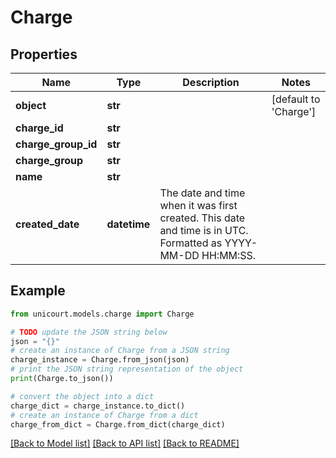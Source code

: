 # Charge


## Properties

Name | Type | Description | Notes
------------ | ------------- | ------------- | -------------
**object** | **str** |  | [default to 'Charge']
**charge_id** | **str** |  | 
**charge_group_id** | **str** |  | 
**charge_group** | **str** |  | 
**name** | **str** |  | 
**created_date** | **datetime** | The date and time when it was first created. This date and time is in UTC. Formatted as YYYY-MM-DD HH:MM:SS. | 

## Example

```python
from unicourt.models.charge import Charge

# TODO update the JSON string below
json = "{}"
# create an instance of Charge from a JSON string
charge_instance = Charge.from_json(json)
# print the JSON string representation of the object
print(Charge.to_json())

# convert the object into a dict
charge_dict = charge_instance.to_dict()
# create an instance of Charge from a dict
charge_from_dict = Charge.from_dict(charge_dict)
```
[[Back to Model list]](../README.md#documentation-for-models) [[Back to API list]](../README.md#documentation-for-api-endpoints) [[Back to README]](../README.md)


